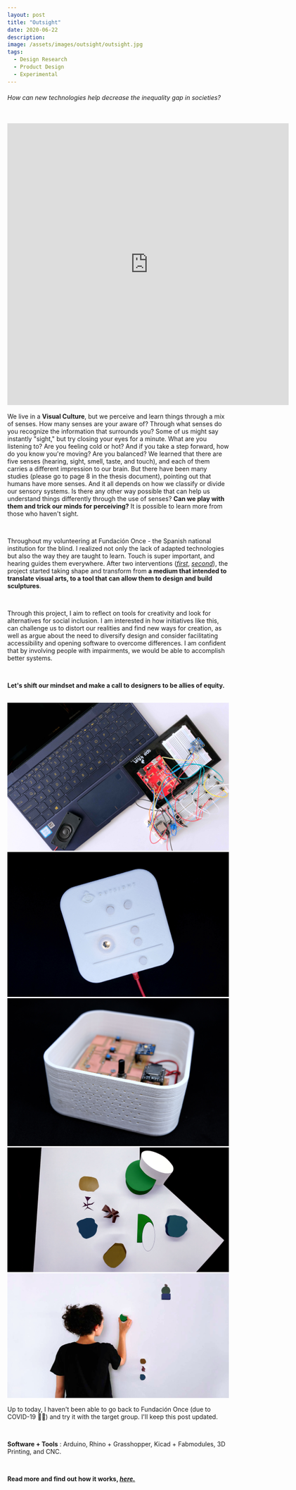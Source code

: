 ```yaml
---
layout: post
title: "Outsight"
date: 2020-06-22
description:
image: /assets/images/outsight/outsight.jpg
tags:
  - Design Research
  - Product Design
  - Experimental
---
```

<h6> How can new technologies help decrease the inequality gap in societies? </h6>

<br>

<iframe src="https://player.vimeo.com/video/431520698" width="640" height="640" frameborder="0" webkitallowfullscreen mozallowfullscreen allowfullscreen></iframe>

<br>

We live in a <b>Visual Culture</b>, but we perceive and learn things through a mix of senses. How many senses are your aware of? Through what senses do you recognize the information that surrounds you? Some of us might say instantly "sight," but try closing your eyes for a minute. What are you listening to? Are you feeling cold or hot? And if you take a step forward, how do you know you're moving? Are you balanced? We learned that there are five senses (hearing, sight, smell, taste, and touch), and each of them carries a different impression to our brain. But there have been many studies (please go to page 8 in the thesis document), pointing out that humans have more senses. And it all depends on how we classify or divide our sensory systems. Is there any other way possible that can help us understand things differently through the use of senses? <b>Can we play with them and trick our minds for perceiving?</b> It is possible to learn more from those who haven't sight.

<br>

Throughout my volunteering at Fundación Once - the Spanish national institution for the blind. I realized not only the lack of adapted technologies but also the way they are taught to learn. Touch is super important, and hearing guides them everywhere. After two interventions (<a target="_blank_" href="https://andrea_bertran.gitlab.io/andrea.bertran/2020.02.03_1st%20intervention.html"><i>first</i></a>, <a target="_blank_" href="https://andrea_bertran.gitlab.io/andrea.bertran/2020.03.05_2nd%20intervention.html"><i>second</i></a>), the project started taking shape and transform from <b>a medium that intended to translate visual arts, to a tool that can allow them to design and build sculptures</b>.

<br>

Through this project, I aim to reflect on tools for creativity and look for alternatives for social inclusion. I am interested in how initiatives like this, can challenge us to distort our realities and find new ways for creation, as well as argue about the need to diversify design and consider facilitating accessibility and opening software to overcome differences. I am confident that by involving people with impairments, we would be able to accomplish better systems.

<br>

<b>Let's shift our mindset and make a call to designers to be allies of equity.</b>

<br>

<img src="/assets/images/outsight/01.jpg" alt="Grid Image"/>

<img src="/assets/images/outsight/02.jpg" alt="Grid Image"/>

<img src="/assets/images/outsight/03.jpg" alt="Grid Image"/>

<img src="/assets/images/outsight/04.jpg" alt="Grid Image"/>

<img src="/assets/images/outsight/05.jpg" alt="Grid Image"/>

<br>

Up to today, I haven't been able to go back to Fundación Once (due to COVID-19 👑🦠) and try it with the target group. I'll keep this post updated.

<br>

<b>Software + Tools</b> : Arduino, Rhino + Grasshopper, Kicad + Fabmodules, 3D Printing, and CNC.

<br>

__Read more and find out how it works, <a target="_blank" href="https://andrea_bertran.gitlab.io/andrea.bertran/masterproject.html"><i>here.</i></a>__
